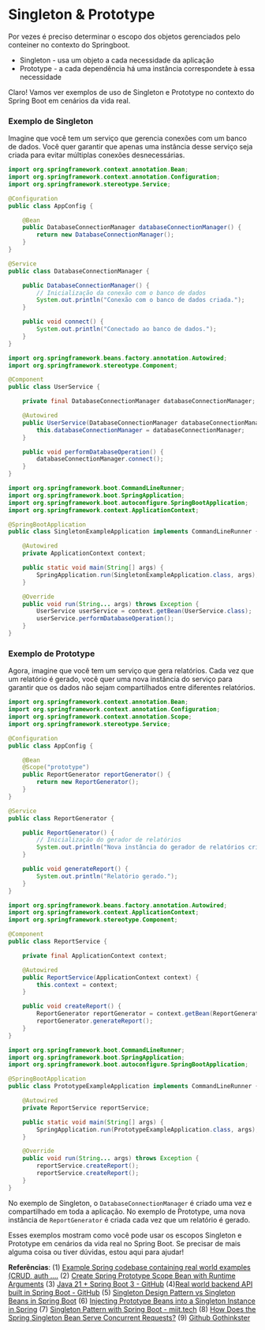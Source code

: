 # Singleton & Prototype

Por vezes é preciso determinar o escopo dos objetos gerenciados pelo conteiner no contexto do Springboot.
* Singleton - usa um objeto a cada necessidade da aplicação
* Prototype - a cada dependência há uma instância correspondete à essa necessidade

Claro! Vamos ver exemplos de uso de Singleton e Prototype no contexto do Spring Boot em cenários da vida real.

### Exemplo de Singleton

Imagine que você tem um serviço que gerencia conexões com um banco de dados. Você quer garantir que apenas uma instância desse serviço seja criada para evitar múltiplas conexões desnecessárias.

```java
import org.springframework.context.annotation.Bean;
import org.springframework.context.annotation.Configuration;
import org.springframework.stereotype.Service;

@Configuration
public class AppConfig {

    @Bean
    public DatabaseConnectionManager databaseConnectionManager() {
        return new DatabaseConnectionManager();
    }
}

@Service
public class DatabaseConnectionManager {

    public DatabaseConnectionManager() {
        // Inicialização da conexão com o banco de dados
        System.out.println("Conexão com o banco de dados criada.");
    }

    public void connect() {
        System.out.println("Conectado ao banco de dados.");
    }
}

import org.springframework.beans.factory.annotation.Autowired;
import org.springframework.stereotype.Component;

@Component
public class UserService {

    private final DatabaseConnectionManager databaseConnectionManager;

    @Autowired
    public UserService(DatabaseConnectionManager databaseConnectionManager) {
        this.databaseConnectionManager = databaseConnectionManager;
    }

    public void performDatabaseOperation() {
        databaseConnectionManager.connect();
    }
}

import org.springframework.boot.CommandLineRunner;
import org.springframework.boot.SpringApplication;
import org.springframework.boot.autoconfigure.SpringBootApplication;
import org.springframework.context.ApplicationContext;

@SpringBootApplication
public class SingletonExampleApplication implements CommandLineRunner {

    @Autowired
    private ApplicationContext context;

    public static void main(String[] args) {
        SpringApplication.run(SingletonExampleApplication.class, args);
    }

    @Override
    public void run(String... args) throws Exception {
        UserService userService = context.getBean(UserService.class);
        userService.performDatabaseOperation();
    }
}
```

### Exemplo de Prototype

Agora, imagine que você tem um serviço que gera relatórios. Cada vez que um relatório é gerado, você quer uma nova instância do serviço para garantir que os dados não sejam compartilhados entre diferentes relatórios.

```java
import org.springframework.context.annotation.Bean;
import org.springframework.context.annotation.Configuration;
import org.springframework.context.annotation.Scope;
import org.springframework.stereotype.Service;

@Configuration
public class AppConfig {

    @Bean
    @Scope("prototype")
    public ReportGenerator reportGenerator() {
        return new ReportGenerator();
    }
}

@Service
public class ReportGenerator {

    public ReportGenerator() {
        // Inicialização do gerador de relatórios
        System.out.println("Nova instância do gerador de relatórios criada.");
    }

    public void generateReport() {
        System.out.println("Relatório gerado.");
    }
}

import org.springframework.beans.factory.annotation.Autowired;
import org.springframework.context.ApplicationContext;
import org.springframework.stereotype.Component;

@Component
public class ReportService {

    private final ApplicationContext context;

    @Autowired
    public ReportService(ApplicationContext context) {
        this.context = context;
    }

    public void createReport() {
        ReportGenerator reportGenerator = context.getBean(ReportGenerator.class);
        reportGenerator.generateReport();
    }
}

import org.springframework.boot.CommandLineRunner;
import org.springframework.boot.SpringApplication;
import org.springframework.boot.autoconfigure.SpringBootApplication;

@SpringBootApplication
public class PrototypeExampleApplication implements CommandLineRunner {

    @Autowired
    private ReportService reportService;

    public static void main(String[] args) {
        SpringApplication.run(PrototypeExampleApplication.class, args);
    }

    @Override
    public void run(String... args) throws Exception {
        reportService.createReport();
        reportService.createReport();
    }
}
```

No exemplo de Singleton, o `DatabaseConnectionManager` é criado uma vez e compartilhado em toda a aplicação. No exemplo de Prototype, uma nova instância de `ReportGenerator` é criada cada vez que um relatório é gerado.

Esses exemplos mostram como você pode usar os escopos Singleton e Prototype em cenários da vida real no Spring Boot. Se precisar de mais alguma coisa ou tiver dúvidas, estou aqui para ajudar!

**Referências**:
(1) [Example Spring codebase containing real world examples (CRUD, auth ....](https://github.com/gothinkster/spring-boot-realworld-example-app)
(2) [Create Spring Prototype Scope Bean with Runtime Arguments](https://www.baeldung.com/spring-prototype-bean-runtime-arguments)
(3) [Java 21 + Spring Boot 3 - GitHub](https://github.com/1chz/realworld-java21-springboot3)
(4)[Real world backend API built in Spring Boot - GitHub](https://github.com/alexey-lapin/realworld-backend-spring)
(5) [Singleton Design Pattern vs Singleton Beans in Spring Boot](https://www.baeldung.com/spring-boot-singleton-vs-beans)
(6) [Injecting Prototype Beans into a Singleton Instance in Spring](https://www.baeldung.com/spring-inject-prototype-bean-into-singleton)
(7) [Singleton Pattern with Spring Boot - miit.tech](https://www.miit.tech/post/singleton-pattern-with-spring-boot)
(8) [How Does the Spring Singleton Bean Serve Concurrent Requests?](https://www.baeldung.com/spring-singleton-concurrent-requests)
(9) [Github Gothinkster](https://github.com/gothinkster/spring-boot-realworld-example-app/blob/master/src/main/resources/schema/schema.graphqls)


